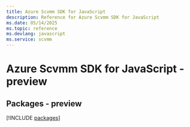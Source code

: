 ```yaml
---
title: Azure Scvmm SDK for JavaScript
description: Reference for Azure Scvmm SDK for JavaScript
ms.date: 05/14/2025
ms.topic: reference
ms.devlang: javascript
ms.service: scvmm
---
```

# Azure Scvmm SDK for JavaScript - preview
## Packages - preview
[!INCLUDE [packages](scvmm-index.md)]